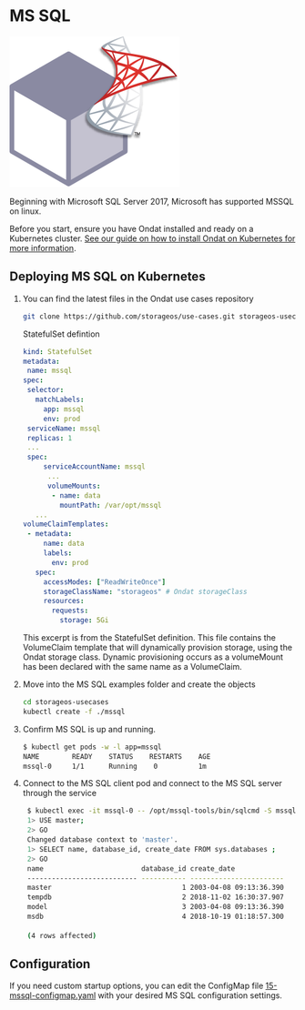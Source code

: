 # MS SQL

![mssqllogo](../assets/images/explore/mssql.png)

Beginning with Microsoft SQL Server 2017, Microsoft has supported MSSQL on
linux.

Before you start, ensure you have Ondat installed and ready on a Kubernetes
cluster. [See our guide on how to install Ondat on Kubernetes for more
information](../install/kubernetes.md).

## Deploying MS SQL on Kubernetes

1. You can find the latest files in the Ondat use cases repository
   ```bash
   git clone https://github.com/storageos/use-cases.git storageos-usecases
   ```
   StatefulSet defintion
   ```yaml
   kind: StatefulSet
   metadata:
    name: mssql
   spec:
    selector:
      matchLabels:
        app: mssql
        env: prod
    serviceName: mssql
    replicas: 1
    ...
    spec:
        serviceAccountName: mssql
         ...
         volumeMounts:
          - name: data
            mountPath: /var/opt/mssql
      ...
   volumeClaimTemplates:
    - metadata:
        name: data
        labels:
          env: prod
      spec:
        accessModes: ["ReadWriteOnce"]
        storageClassName: "storageos" # Ondat storageClass 
        resources:
          requests:
            storage: 5Gi
   ```
   This excerpt is from the StatefulSet definition. This file contains the
   VolumeClaim template that will dynamically provision storage, using the
   Ondat storage class. Dynamic provisioning occurs as a volumeMount has
   been declared with the same name as a VolumeClaim.

1. Move into the MS SQL examples folder and create the objects

   ```bash
   cd storageos-usecases
   kubectl create -f ./mssql
   ```

1. Confirm MS SQL is up and running.

   ```bash
   $ kubectl get pods -w -l app=mssql
   NAME        READY    STATUS    RESTARTS    AGE
   mssql-0     1/1      Running    0          1m
   ```

1. Connect to the MS SQL client pod and connect to the MS SQL server through the
   service
   ```bash
    $ kubectl exec -it mssql-0 -- /opt/mssql-tools/bin/sqlcmd -S mssql-0.mssql -U SA -P 'Password15'
    1> USE master;
    2> GO
    Changed database context to 'master'.
    1> SELECT name, database_id, create_date FROM sys.databases ;
    2> GO
    name                        database_id create_date            
    --------------------------- ----------- -----------------------
    master                                1 2003-04-08 09:13:36.390
    tempdb                                2 2018-11-02 16:30:37.907
    model                                 3 2003-04-08 09:13:36.390
    msdb                                  4 2018-10-19 01:18:57.300

    (4 rows affected)
    ```

## Configuration

If you need custom startup options, you can edit the ConfigMap file
[15-mssql-configmap.yaml](https://github.com/storageos/use-cases/blob/master/mssql/15-mssql-configmap.yaml)
with your desired MS SQL configuration settings.
